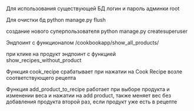 Для использования существующей БД логин и пароль админки root

Для очистки бд 
python manage.py flush

создание нового суперпользователя
python manage.py createsuperuser

Эндпоинт с функционалом
/cookbookapp/show_all_products/


при клике на продукт эндпоинт с функцией show_recipes_without_product

Функция cook_recipe срабатывает при нажатии на Cook Recipe возле соответствующего рецепта

Функция add_product_to_recipe работает при выборе продукта и изменении веса и нажатии на add product, также меняет вес без добавления продукта второй раз, если продукт уже есть в рецепте
